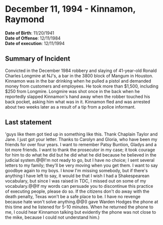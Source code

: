 # December 11, 1994 - Kinnamon, Raymond

**Date of Birth**: 11/20/1941<br/>
**Date of Offense**: 12/11/1984<br/>
**Date of execution**: 12/11/1994<br/>

## Summary of Incident
Convicted in the December 1984 robbery and slaying of 41-year-old Ronald Charles Longmire at NJ's, a bar in the 3800 block of Mangum in Houston. Kinnamon was in the bar drinking when he pulled a pistol and demanded money from customers and employees. He took more than $1,500, including $250 from Longmire. Longmire was shot once in the back when he reportedly slapped Kinnamon's hand away when the robber touched his back pocket, asking him what was in it. Kinnamon fled and was arrested about two weeks later as a result of a tip from a police informant.

## Last statement
'guys like them got tied up in something like this. Thank Chaplain Taylor and Jane. I just got your letter. Thanks to Carolyn and Gloria, who have been my friends for over four years. I want to remember Patsy Buntion, Gladys and a lot more friends. I want to thank the prosecutor in my case; it took courage for him to do what he did but he did what he did because he believed in the judicial system.@@I'm not ready to go, but I have no choice; I sent several letters to my family; they'll be very moving when you get them. I want to say goodbye again to my boys. I know I'm missing somebody, but if there's anything I have left to say, it would be that I wish I had a Shakespearean vocabulary, but since I was raised in TDC, I missed out on some of my vocabulary.@@If my words can persuade you to discontinue this practice of executing people, please do so. If the citizens don't do away with the death penalty, Texas won't be a safe place to be. I have no revenge because hate won't solve anything.@@(I gave Warden Hodges the phone at this time and he listened for 5-10 minutes. When he returned the phone to me, I could hear Kinnamon talking but evidently the phone was not close to the mike, because I could not understand him.)